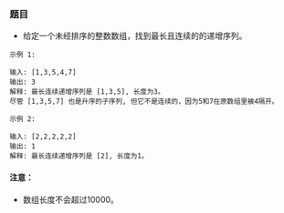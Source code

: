 ### 题目
* 给定一个未经排序的整数数组，找到最长且连续的的递增序列。
```
示例 1:

输入: [1,3,5,4,7]
输出: 3
解释: 最长连续递增序列是 [1,3,5], 长度为3。
尽管 [1,3,5,7] 也是升序的子序列, 但它不是连续的，因为5和7在原数组里被4隔开。 

示例 2:

输入: [2,2,2,2,2]
输出: 1
解释: 最长连续递增序列是 [2], 长度为1。
```

#### 注意：
* 数组长度不会超过10000。